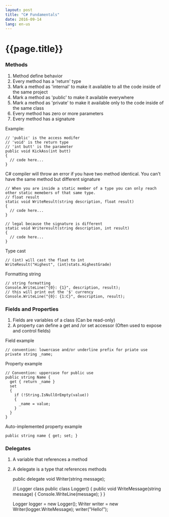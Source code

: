 ```yaml
---
layout: post
title: "C# Fundamentals"
date: 2016-09-14
lang: en-us
---
```


# {{page.title}}

### Methods

1. Method define behavior
2. Every method has a 'return' type
3. Mark a method as 'internal' to make it available to all the code inside of the same project
4. Mark a method as 'public' to make it available everywhere
5. Mark a method as 'private' to make it available only to the code inside of the same class
6. Every method has zero or more parameters
7. Every method has a signature

Example:
	
	// 'public' is the access modifer
	// 'void' is the return type
	// 'int butt' is the parameter
	public void KickAss(int butt) 
	{
	  // code here...
	}

C# compiler will throw an error if you have two method identical. You can't have the same method but different signature

	// When you are inside a static member of a type you can only reach other static memebers of that same type.
	// float result
	static void WriteResult(string description, float result) 
	{
	  // code here...
	}

	// legal because the signature is different
	static void Writeresult(string description, int result) 
	{
	  // code here...
	}

Type cast

	// (int) will cast the float to int
	WriteResult("Highest", (int)stats.HighestGrade)

Formatting string

	// string formatting
	Console.WriteLine("{0}: {1}", description, result);
	// this will print out the '$' currency
	Console.WriteLine("{0}: {1:C}", description, result);

### Fields and Properties

1. Fields are variables of a class (Can be read-only)
2. A property can define a get and /or set accessor (Often used to expose and control fields)

Field example

	// convention: lowercase and/or underline prefix for priate use
	private string _name;

Property example

	// Convention: uppercase for public use
	public string Name {
	  get { return _name }
	  set 
	  { 
	    if (!String.IsNullOrEmpty(value)) 
	    {
	      _name = value;
	    }
	  }
	}

Auto-implemented property example

	public string name { get; set; }

### Delegates

1. A variable that references a method
2. A delegate is a type that references methods


	public delegate void Writer(string message);

	// Logger class
	public class Logger()
	{
	  public void WriteMessage(string message)
	  {
	    Console.WriteLine(message);
	  }
	}


	Logger logger = new Logger();
	Writer writer = new Writer(logger.WriteMessage);
	writer("Hello!");